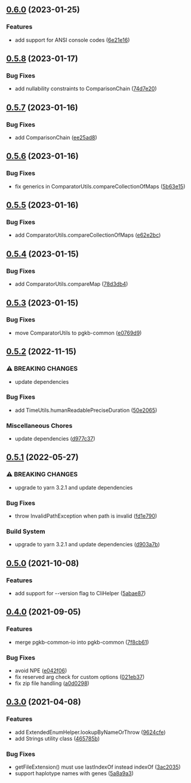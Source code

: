 ## [0.6.0](https://github.com/PharmGKB/pgkb-common/compare/v0.5.8...v0.6.0) (2023-01-25)


### Features

* add support for ANSI console codes ([6e21e16](https://github.com/PharmGKB/pgkb-common/commit/6e21e1663fca95a5cca7e6d85152aa802a9f68b9))

## [0.5.8](https://github.com/PharmGKB/pgkb-common/compare/v0.5.7...v0.5.8) (2023-01-17)


### Bug Fixes

* add nullability constraints to ComparisonChain ([74d7e20](https://github.com/PharmGKB/pgkb-common/commit/74d7e2096d048528cfe98952abd1f995c313a5b8))

## [0.5.7](https://github.com/PharmGKB/pgkb-common/compare/v0.5.6...v0.5.7) (2023-01-16)


### Bug Fixes

* add ComparisonChain ([ee25ad8](https://github.com/PharmGKB/pgkb-common/commit/ee25ad81f451f42ca081273e948b5527883662e6))

## [0.5.6](https://github.com/PharmGKB/pgkb-common/compare/v0.5.5...v0.5.6) (2023-01-16)


### Bug Fixes

* fix generics in ComparatorUtils.compareCollectionOfMaps ([5b63e15](https://github.com/PharmGKB/pgkb-common/commit/5b63e15130395d5d2c018b72337c9ab57dd7eaca))

## [0.5.5](https://github.com/PharmGKB/pgkb-common/compare/v0.5.4...v0.5.5) (2023-01-16)


### Bug Fixes

* add ComparatorUtils.compareCollectionOfMaps ([e62e2bc](https://github.com/PharmGKB/pgkb-common/commit/e62e2bc1f2f65c486db7da7944c08898235abc1e))

## [0.5.4](https://github.com/PharmGKB/pgkb-common/compare/v0.5.3...v0.5.4) (2023-01-15)


### Bug Fixes

* add ComparatorUtils.compareMap ([78d3db4](https://github.com/PharmGKB/pgkb-common/commit/78d3db44fcd0d594d66aa824a9a0f4f5a5b32fb6))

## [0.5.3](https://github.com/PharmGKB/pgkb-common/compare/v0.5.2...v0.5.3) (2023-01-15)


### Bug Fixes

* move ComparatorUtils to pgkb-common ([e0769d9](https://github.com/PharmGKB/pgkb-common/commit/e0769d9fa2217a5fd74edb5b44370b21ad337b9d))

## [0.5.2](https://github.com/PharmGKB/pgkb-common/compare/v0.5.1...v0.5.2) (2022-11-15)


### ⚠ BREAKING CHANGES

* update dependencies

### Bug Fixes

* add TimeUtils.humanReadablePreciseDuration ([50e2065](https://github.com/PharmGKB/pgkb-common/commit/50e20659b4bf93d0338ddae4e84e69c970bf6ff5))


### Miscellaneous Chores

* update dependencies ([d977c37](https://github.com/PharmGKB/pgkb-common/commit/d977c37b7256db55b1a1a3c1e5477f82b77a11c8))

## [0.5.1](https://github.com/PharmGKB/pgkb-common/compare/v0.5.0...v0.5.1) (2022-05-27)


### ⚠ BREAKING CHANGES

* upgrade to yarn 3.2.1 and update dependencies

### Bug Fixes

* throw InvalidPathException when path is invalid ([fd1e790](https://github.com/PharmGKB/pgkb-common/commit/fd1e7908eb170f704af0193a9e7fe2ec160ce51d))


### Build System

* upgrade to yarn 3.2.1 and update dependencies ([d903a7b](https://github.com/PharmGKB/pgkb-common/commit/d903a7b2548f46463518db7f32d1ba0ab430d6ee))

## [0.5.0](https://github.com/PharmGKB/pgkb-common/compare/v0.4.0...v0.5.0) (2021-10-08)


### Features

* add support for --version flag to CliHelper ([5abae87](https://github.com/PharmGKB/pgkb-common/commit/5abae8766e51fca9136e59c09f2646dba53a4c5f))

## [0.4.0](https://github.com/PharmGKB/pgkb-common/compare/v0.3.0...v0.4.0) (2021-09-05)


### Features

* merge pgkb-common-io into pgkb-common ([7f8cb61](https://github.com/PharmGKB/pgkb-common/commit/7f8cb6165d7d3555a46eb7b2b04ef319a54ebedd))


### Bug Fixes

* avoid NPE ([e042f06](https://github.com/PharmGKB/pgkb-common/commit/e042f06e690a4e6cd675aeb7b188144c5fe9e1a7))
* fix reserved arg check for custom options ([021eb37](https://github.com/PharmGKB/pgkb-common/commit/021eb3772b1c800b61bcb61ad42cd091aea5e411))
* fix zip file handling ([a0d0298](https://github.com/PharmGKB/pgkb-common/commit/a0d0298b1b51788218a0642417dbc3efcb63dccb))

## [0.3.0](https://github.com/PharmGKB/pgkb-common/compare/v0.2.2...v0.3.0) (2021-04-08)


### Features

* add ExtendedEnumHelper.lookupByNameOrThrow ([9624cfe](https://github.com/PharmGKB/pgkb-common/commit/9624cfea778659d72aa714ce424c59fa7bda87d5))
* add Strings utility class ([465785b](https://github.com/PharmGKB/pgkb-common/commit/465785b9c597330ef6124215b0f0dc2b212796be))


### Bug Fixes

* getFileExtension() must use lastIndexOf instead indexOf ([3ac2035](https://github.com/PharmGKB/pgkb-common/commit/3ac203570e4647c6db4625d6d689406b9cbed1f5))
* support haplotype names with genes ([5a8a9a3](https://github.com/PharmGKB/pgkb-common/commit/5a8a9a34b225661ad4eaf58a9553cdbae70856f7))
